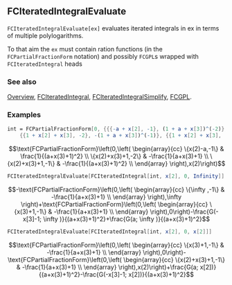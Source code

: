 ```mathematica
 
```

## FCIteratedIntegralEvaluate

`FCIteratedIntegralEvaluate[ex]` evaluates iterated integrals in ex in terms of multiple polylogarithms.

To that aim the `ex` must contain ration functions (in the `FCPartialFractionForm` notation) and possibly `FCGPL`s wrapped with `FCIteratedIntegral` heads

### See also

[Overview](Extra/FeynCalc.md), [FCIteratedIntegral](FCIteratedIntegral.md), [FCIteratedIntegralSimplify](FCIteratedIntegralSimplify.md), [FCGPL](FCGPL.md).

### Examples

```mathematica
int = FCPartialFractionForm[0, {{{-a + x[2], -1}, (1 + a + x[3])^(-2)}, 
    {{1 + x[2] + x[3], -2}, -(1 + a + x[3])^(-1)}, {{1 + x[2] + x[3], -1}, -(1 + a + x[3])^(-2)}}, x[2]]
```

$$\text{FCPartialFractionForm}\left(0,\left(
\begin{array}{cc}
 \{x(2)-a,-1\} & \frac{1}{(a+x(3)+1)^2} \\
 \{x(2)+x(3)+1,-2\} & -\frac{1}{a+x(3)+1} \\
 \{x(2)+x(3)+1,-1\} & -\frac{1}{(a+x(3)+1)^2} \\
\end{array}
\right),x(2)\right)$$

```mathematica
FCIteratedIntegralEvaluate[FCIteratedIntegral[int, x[2], 0, Infinity]]
```

$$-\text{FCPartialFractionForm}\left(0,\left(
\begin{array}{cc}
 \{\infty ,-1\} & -\frac{1}{a+x(3)+1} \\
\end{array}
\right),\infty \right)+\text{FCPartialFractionForm}\left(0,\left(
\begin{array}{cc}
 \{x(3)+1,-1\} & -\frac{1}{a+x(3)+1} \\
\end{array}
\right),0\right)-\frac{G(-x[3]-1; \infty )}{(a+x(3)+1)^2}+\frac{G(a; \infty )}{(a+x(3)+1)^2}$$

```mathematica
FCIteratedIntegralEvaluate[FCIteratedIntegral[int, x[2], 0, x[2]]]
```

$$\text{FCPartialFractionForm}\left(0,\left(
\begin{array}{cc}
 \{x(3)+1,-1\} & -\frac{1}{a+x(3)+1} \\
\end{array}
\right),0\right)-\text{FCPartialFractionForm}\left(0,\left(
\begin{array}{cc}
 \{x(2)+x(3)+1,-1\} & -\frac{1}{a+x(3)+1} \\
\end{array}
\right),x(2)\right)+\frac{G(a; x[2])}{(a+x(3)+1)^2}-\frac{G(-x[3]-1; x[2])}{(a+x(3)+1)^2}$$